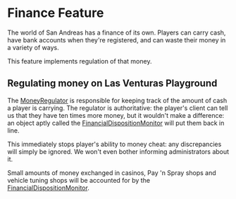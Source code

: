 # Finance Feature
The world of San Andreas has a finance of its own. Players can carry cash, have bank accounts when
they're registered, and can waste their money in a variety of ways.

This feature implements regulation of that money.

## Regulating money on Las Venturas Playground
The [MoneyRegulator](money_regulator.js) is responsible for keeping track of the amount of cash a
player is carrying. The regulator is authoritative: the player's client can tell us that they have
ten times more money, but it wouldn't make a difference: an object aptly called the
[FinancialDispositionMonitor](financial_disposition_monitor.js) will put them back in line.

This immediately stops player's ability to money cheat: any discrepancies will simply be ignored. We
won't even bother informing administrators about it.

Small amounts of money exchanged in casinos, Pay 'n Spray shops and vehicle tuning shops will be
accounted for by the [FinancialDispositionMonitor](financial_disposition_monitor.js).
